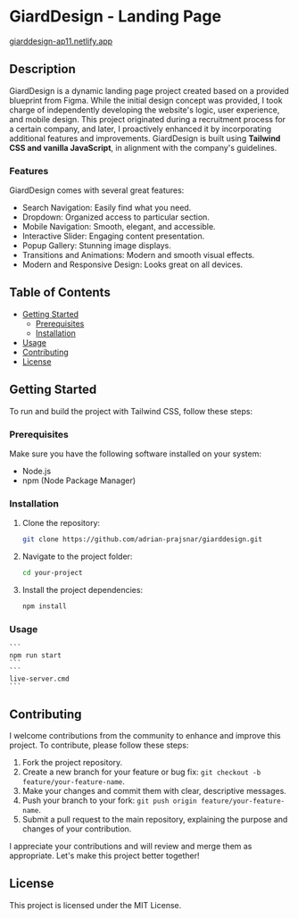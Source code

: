 # GiardDesign - Landing Page

[giarddesign-ap11.netlify.app](https://giarddesign-ap11.netlify.app/)

## Description

GiardDesign is a dynamic landing page project created based on a provided blueprint from Figma. While the initial design concept was provided, I took charge of independently developing the website's logic, user experience, and mobile design. This project originated during a recruitment process for a certain company, and later, I proactively enhanced it by incorporating additional features and improvements. GiardDesign is built using **Tailwind CSS and vanilla JavaScript**, in alignment with the company's guidelines.

### Features

GiardDesign comes with several great features:

- Search Navigation: Easily find what you need.
- Dropdown: Organized access to particular section.
- Mobile Navigation: Smooth, elegant, and accessible.
- Interactive Slider: Engaging content presentation.
- Popup Gallery: Stunning image displays.
- Transitions and Animations: Modern and smooth visual effects.
- Modern and Responsive Design: Looks great on all devices.

## Table of Contents

- [Getting Started](#getting-started)
  - [Prerequisites](#prerequisites)
  - [Installation](#installation)
- [Usage](#usage)
- [Contributing](#contributing)
- [License](#license)

## Getting Started

To run and build the project with Tailwind CSS, follow these steps:

### Prerequisites

Make sure you have the following software installed on your system:

- Node.js
- npm (Node Package Manager)

### Installation

1. Clone the repository:

   ```bash
   git clone https://github.com/adrian-prajsnar/giarddesign.git
   ```

2. Navigate to the project folder:

   ```bash
   cd your-project
   ```

3. Install the project dependencies:

   ```bash
   npm install
   ```

### Usage

    ```
    npm run start
    ```
    ```
    live-server.cmd
    ```

## Contributing

I welcome contributions from the community to enhance and improve this project. To contribute, please follow these steps:

1. Fork the project repository.
2. Create a new branch for your feature or bug fix: `git checkout -b feature/your-feature-name`.
3. Make your changes and commit them with clear, descriptive messages.
4. Push your branch to your fork: `git push origin feature/your-feature-name`.
5. Submit a pull request to the main repository, explaining the purpose and changes of your contribution.

I appreciate your contributions and will review and merge them as appropriate. Let's make this project better together!

## License

This project is licensed under the MIT License.
